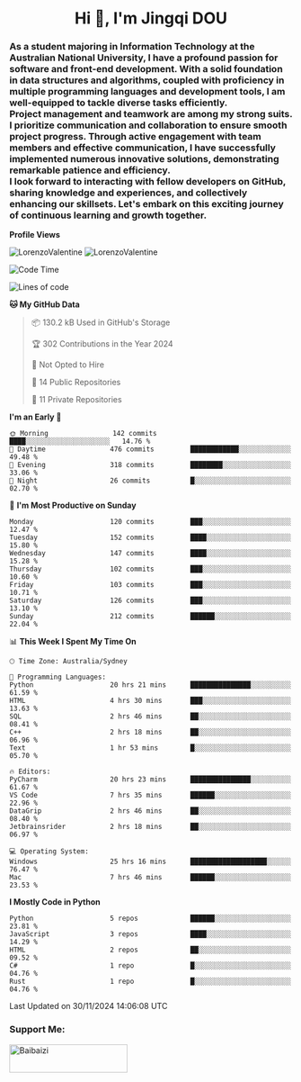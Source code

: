<h1 align="center">Hi 👋, I'm Jingqi DOU</h1>
<h3 align="left">
As a student majoring in Information Technology at the Australian National University, I have a profound passion for software and front-end development. With a solid foundation in data structures and algorithms, coupled with proficiency in multiple programming languages and development tools, I am well-equipped to tackle diverse tasks efficiently. <br>
Project management and teamwork are among my strong suits. I prioritize communication and collaboration to ensure smooth project progress. Through active engagement with team members and effective communication, I have successfully implemented numerous innovative solutions, demonstrating remarkable patience and efficiency.<br>
I look forward to interacting with fellow developers on GitHub, sharing knowledge and experiences, and collectively enhancing our skillsets. Let's embark on this exciting journey of continuous learning and growth together.
</h3>

**Profile Views**<br>
<!-- <img src="https://count.getloli.com/get/@:name" alt="LorenzoValentine" theme="rule34" /> -->
<img src="https://count.getloli.com/@LorenzoValentine?name=LorenzoValentine&theme=asoul&padding=7&offset=0&align=center&scale=2&pixelated=1&darkmode=auto&prefix=020315" alt="LorenzoValentine" theme="rule34" />
<img src="https://count.getloli.com/@LorenzoValentine?name=LorenzoValentine&theme=food&padding=7&offset=0&align=center&scale=2&pixelated=1&darkmode=auto&prefix=020315" alt="LorenzoValentine" theme="rule34" />


<!--START_SECTION:waka-->
![Code Time](http://img.shields.io/badge/Code%20Time-1%2C193%20hrs%2053%20mins-blue)

![Lines of code](https://img.shields.io/badge/From%20Hello%20World%20I%27ve%20Written-404.2%20thousand%20lines%20of%20code-blue)

**🐱 My GitHub Data** 

> 📦 130.2 kB Used in GitHub's Storage 
 > 
> 🏆 302 Contributions in the Year 2024
 > 
> 🚫 Not Opted to Hire
 > 
> 📜 14 Public Repositories 
 > 
> 🔑 11 Private Repositories 
 > 
**I'm an Early 🐤** 

```text
🌞 Morning                142 commits         ████░░░░░░░░░░░░░░░░░░░░░   14.76 % 
🌆 Daytime                476 commits         ████████████░░░░░░░░░░░░░   49.48 % 
🌃 Evening                318 commits         ████████░░░░░░░░░░░░░░░░░   33.06 % 
🌙 Night                  26 commits          █░░░░░░░░░░░░░░░░░░░░░░░░   02.70 % 
```
📅 **I'm Most Productive on Sunday** 

```text
Monday                   120 commits         ███░░░░░░░░░░░░░░░░░░░░░░   12.47 % 
Tuesday                  152 commits         ████░░░░░░░░░░░░░░░░░░░░░   15.80 % 
Wednesday                147 commits         ████░░░░░░░░░░░░░░░░░░░░░   15.28 % 
Thursday                 102 commits         ███░░░░░░░░░░░░░░░░░░░░░░   10.60 % 
Friday                   103 commits         ███░░░░░░░░░░░░░░░░░░░░░░   10.71 % 
Saturday                 126 commits         ███░░░░░░░░░░░░░░░░░░░░░░   13.10 % 
Sunday                   212 commits         ██████░░░░░░░░░░░░░░░░░░░   22.04 % 
```


📊 **This Week I Spent My Time On** 

```text
🕑︎ Time Zone: Australia/Sydney

💬 Programming Languages: 
Python                   20 hrs 21 mins      ███████████████░░░░░░░░░░   61.59 % 
HTML                     4 hrs 30 mins       ███░░░░░░░░░░░░░░░░░░░░░░   13.63 % 
SQL                      2 hrs 46 mins       ██░░░░░░░░░░░░░░░░░░░░░░░   08.41 % 
C++                      2 hrs 18 mins       ██░░░░░░░░░░░░░░░░░░░░░░░   06.96 % 
Text                     1 hr 53 mins        █░░░░░░░░░░░░░░░░░░░░░░░░   05.70 % 

🔥 Editors: 
PyCharm                  20 hrs 23 mins      ███████████████░░░░░░░░░░   61.67 % 
VS Code                  7 hrs 35 mins       ██████░░░░░░░░░░░░░░░░░░░   22.96 % 
DataGrip                 2 hrs 46 mins       ██░░░░░░░░░░░░░░░░░░░░░░░   08.40 % 
Jetbrainsrider           2 hrs 18 mins       ██░░░░░░░░░░░░░░░░░░░░░░░   06.97 % 

💻 Operating System: 
Windows                  25 hrs 16 mins      ███████████████████░░░░░░   76.47 % 
Mac                      7 hrs 46 mins       ██████░░░░░░░░░░░░░░░░░░░   23.53 % 
```

**I Mostly Code in Python** 

```text
Python                   5 repos             ██████░░░░░░░░░░░░░░░░░░░   23.81 % 
JavaScript               3 repos             ████░░░░░░░░░░░░░░░░░░░░░   14.29 % 
HTML                     2 repos             ██░░░░░░░░░░░░░░░░░░░░░░░   09.52 % 
C#                       1 repo              █░░░░░░░░░░░░░░░░░░░░░░░░   04.76 % 
Rust                     1 repo              █░░░░░░░░░░░░░░░░░░░░░░░░   04.76 % 
```




 Last Updated on 30/11/2024 14:06:08 UTC
<!--END_SECTION:waka-->

<!-- [![willianrod's wakatime stats](https://github-readme-stats.vercel.app/api/wakatime?username=lorenzoval2050)](https://github.com/anuraghazra/github-readme-stats) -->


<h3 align="left">Support Me:</h3>
<p><a href="https://www.buymeacoffee.com/Baibaizi"> <img align="left" src="https://cdn.buymeacoffee.com/buttons/v2/default-yellow.png" height="50" width="210" alt="Baibaizi" /></a></p><br><br>

